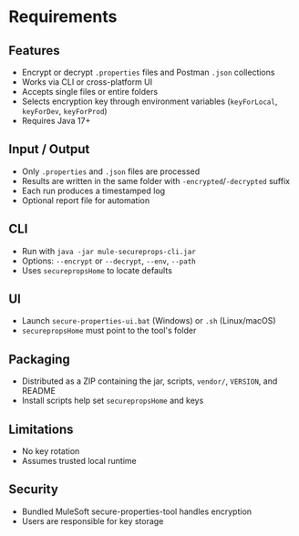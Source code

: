 # Requirements

## Features
- Encrypt or decrypt `.properties` files and Postman `.json` collections
- Works via CLI or cross-platform UI
- Accepts single files or entire folders
- Selects encryption key through environment variables (`keyForLocal`, `keyForDev`, `keyForProd`)
- Requires Java 17+

## Input / Output
- Only `.properties` and `.json` files are processed
- Results are written in the same folder with `-encrypted`/`-decrypted` suffix
- Each run produces a timestamped log
- Optional report file for automation

## CLI
- Run with `java -jar mule-secureprops-cli.jar`
- Options: `--encrypt` or `--decrypt`, `--env`, `--path`
- Uses `securepropsHome` to locate defaults

## UI
- Launch `secure-properties-ui.bat` (Windows) or `.sh` (Linux/macOS)
- `securepropsHome` must point to the tool's folder

## Packaging
- Distributed as a ZIP containing the jar, scripts, `vendor/`, `VERSION`, and README
- Install scripts help set `securepropsHome` and keys

## Limitations
- No key rotation
- Assumes trusted local runtime

## Security
- Bundled MuleSoft secure-properties-tool handles encryption
- Users are responsible for key storage
